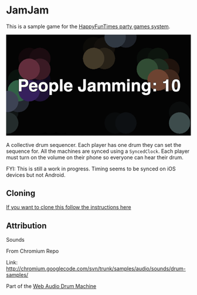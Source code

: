 JamJam
=================

This is a sample game for the [HappyFunTimes party games system](http://greggman.github.io/HappyFunTimes).

<img src="screenshot.png" />

A collective drum sequencer. Each player has one drum they can set the sequence for.
All the machines are synced using a `SyncedClock`. Each player must turn on the volume
on their phone so everyone can hear their drum.

FYI: This is still a work in progress. Timing seems to be synced on iOS devices but
not Android.

Cloning
-------

[If you want to clone this follow the instructions here](https://github.com/greggman/HappyFunTimes/blob/master/docs/makinggames.md)

Attribution
-----------

Sounds

From Chromium Repo

Link: http://chromium.googlecode.com/svn/trunk/samples/audio/sounds/drum-samples/

Part of the [Web Audio Drum Machine](http://chromium.googlecode.com/svn/trunk/samples/audio/shiny-drum-machine.html)


